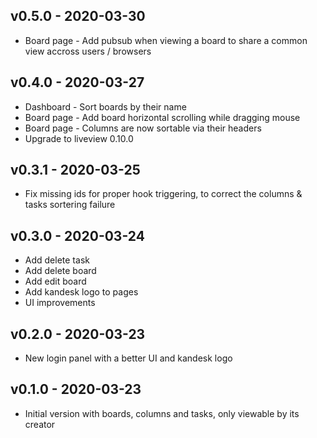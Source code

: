 ## v0.5.0 - 2020-03-30

  - Board page - Add pubsub when viewing a board to share a common view accross users / browsers


## v0.4.0 - 2020-03-27

  - Dashboard - Sort boards by their name
  - Board page - Add board horizontal scrolling while dragging mouse
  - Board page - Columns are now sortable via their headers
  - Upgrade to liveview 0.10.0


## v0.3.1 - 2020-03-25

  - Fix missing ids for proper hook triggering, to correct the columns & tasks sortering failure


## v0.3.0 - 2020-03-24

  - Add delete task
  - Add delete board
  - Add edit board
  - Add kandesk logo to pages
  - UI improvements


## v0.2.0 - 2020-03-23

  - New login panel with a better UI and kandesk logo


## v0.1.0 - 2020-03-23

  - Initial version with boards, columns and tasks, only viewable by its creator
